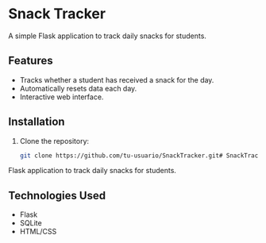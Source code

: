 # Snack Tracker 

A simple Flask application to track daily snacks for students.

## Features
- Tracks whether a student has received a snack for the day.
- Automatically resets data each day.
- Interactive web interface.

## Installation
1. Clone the repository:
   ```bash
   git clone https://github.com/tu-usuario/SnackTracker.git# SnackTracker
Flask application to track daily snacks for students.

## Technologies Used
- Flask
- SQLite
- HTML/CSS

  
